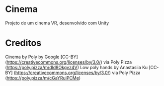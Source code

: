 # Cinema
 Projeto de um cinema VR, desenvolvido com Unity

# Creditos
 Cinema by Poly by Google [CC-BY] (https://creativecommons.org/licenses/by/3.0/) via Poly Pizza (https://poly.pizza/m/dld8Okgvz4V)
 Low poly hands by Anastasiia Ku [CC-BY] (https://creativecommons.org/licenses/by/3.0/) via Poly Pizza (https://poly.pizza/m/cGaYRuiPCMe)
